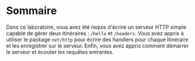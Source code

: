 # Sommaire

Dans ce laboratoire, vous avez été requis d'écrire un serveur HTTP simple capable de gérer deux itinéraires : `/hello` et `/headers`. Vous avez appris à utiliser le package `net/http` pour écrire des handlers pour chaque itinéraire et les enregistrer sur le serveur. Enfin, vous avez appris comment démarrer le serveur et écouter les requêtes entrantes.
